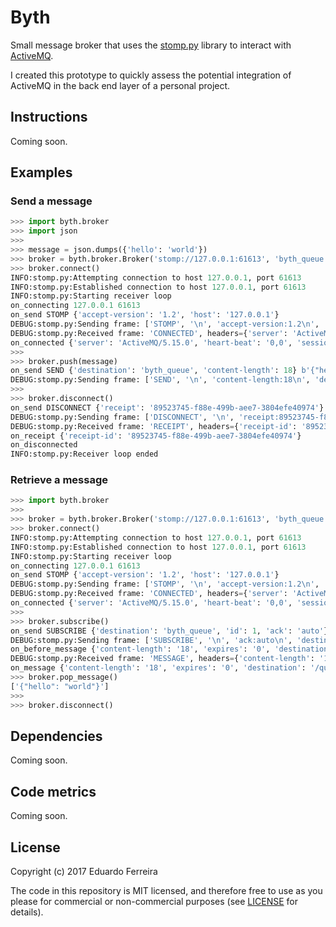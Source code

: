 # Byth

Small message broker that uses the [stomp.py][stomp] library to interact with
[ActiveMQ][activemq].

I created this prototype to quickly assess the potential integration of ActiveMQ
in the back end layer of a personal project.

## Instructions

Coming soon.

## Examples

### Send a message

```python
>>> import byth.broker
>>> import json
>>>
>>> message = json.dumps({'hello': 'world'})
>>> broker = byth.broker.Broker('stomp://127.0.0.1:61613', 'byth_queue')
>>> broker.connect()
INFO:stomp.py:Attempting connection to host 127.0.0.1, port 61613
INFO:stomp.py:Established connection to host 127.0.0.1, port 61613
INFO:stomp.py:Starting receiver loop
on_connecting 127.0.0.1 61613
on_send STOMP {'accept-version': '1.2', 'host': '127.0.0.1'}
DEBUG:stomp.py:Sending frame: ['STOMP', '\n', 'accept-version:1.2\n', 'host:127.0.0.1\n', '\n', b'\x00']
DEBUG:stomp.py:Received frame: 'CONNECTED', headers={'server': 'ActiveMQ/5.15.0', 'heart-beat': '0,0', 'session': 'ID:DESKTOP:4', 'version': '1.2'}, body=''
on_connected {'server': 'ActiveMQ/5.15.0', 'heart-beat': '0,0', 'session': 'ID:DESKTOP:4', 'version': '1.2'}
>>>
>>> broker.push(message)
on_send SEND {'destination': 'byth_queue', 'content-length': 18} b'{"hello": "world"}'
DEBUG:stomp.py:Sending frame: ['SEND', '\n', 'content-length:18\n', 'destination:byth_queue\n', '\n', b'{"hello": "world"}', b'\x00']
>>>
>>> broker.disconnect()
on_send DISCONNECT {'receipt': '89523745-f88e-499b-aee7-3804efe40974'}
DEBUG:stomp.py:Sending frame: ['DISCONNECT', '\n', 'receipt:89523745-f88e-499b-aee7-3804efe40974\n', '\n', b'\x00']
DEBUG:stomp.py:Received frame: 'RECEIPT', headers={'receipt-id': '89523745-f88e-499b-aee7-3804efe40974'}, body=''
on_receipt {'receipt-id': '89523745-f88e-499b-aee7-3804efe40974'}
on_disconnected
INFO:stomp.py:Receiver loop ended
```

### Retrieve a message

```python
>>> import byth.broker
>>>
>>> broker = byth.broker.Broker('stomp://127.0.0.1:61613', 'byth_queue')
>>> broker.connect()
INFO:stomp.py:Attempting connection to host 127.0.0.1, port 61613
INFO:stomp.py:Established connection to host 127.0.0.1, port 61613
INFO:stomp.py:Starting receiver loop
on_connecting 127.0.0.1 61613
on_send STOMP {'accept-version': '1.2', 'host': '127.0.0.1'}
DEBUG:stomp.py:Sending frame: ['STOMP', '\n', 'accept-version:1.2\n', 'host:127.0.0.1\n', '\n', b'\x00']
DEBUG:stomp.py:Received frame: 'CONNECTED', headers={'server': 'ActiveMQ/5.15.0', 'heart-beat': '0,0', 'session': 'ID:DESKTOP:4', 'version': '1.2'}, body=''
on_connected {'server': 'ActiveMQ/5.15.0', 'heart-beat': '0,0', 'session': 'ID:DESKTOP:4', 'version': '1.2'}
>>> 
>>> broker.subscribe()
on_send SUBSCRIBE {'destination': 'byth_queue', 'id': 1, 'ack': 'auto'}
DEBUG:stomp.py:Sending frame: ['SUBSCRIBE', '\n', 'ack:auto\n', 'destination:byth_queue\n', 'id:1\n', '\n', b'\x00']
on_before_message {'content-length': '18', 'expires': '0', 'destination': '/queue/byth_queue', 'subscription': '1', 'priority': '4', 'message-id': 'ID:DESKTOP:5:-1:1:1', 'timestamp': '1500740959704'} {"hello": "world"}
DEBUG:stomp.py:Received frame: 'MESSAGE', headers={'content-length': '18', 'expires': '0', 'destination': '/queue/byth_queue', 'subscription': '1', 'priority': '4', 'message-id': 'ID:DESKTOP:5:-1:1:1', 'timestamp': '1500740959704'}, body='{"hello": "world"}'
on_message {'content-length': '18', 'expires': '0', 'destination': '/queue/byth_queue', 'subscription': '1', 'priority': '4', 'message-id': 'ID:DESKTOP:5:-1:1:1', 'timestamp': '1500740959704'} {"hello": "world"}
>>> broker.pop_message()
['{"hello": "world"}']
>>> 
>>> broker.disconnect()
```

## Dependencies

Coming soon.

## Code metrics

Coming soon.

## License

Copyright (c) 2017 Eduardo Ferreira

The code in this repository is MIT licensed, and therefore free to use as you
please for commercial or non-commercial purposes (see [LICENSE](LICENSE) for
details).

[stomp]: https://github.com/jasonrbriggs/stomp.py
[activemq]: https://activemq.apache.org/
